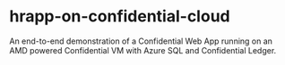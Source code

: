 # hrapp-on-confidential-cloud
An end-to-end demonstration of a Confidential Web App running on an AMD powered Confidential VM with Azure SQL and Confidential Ledger.
